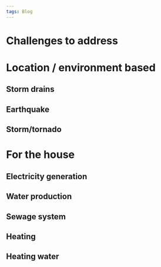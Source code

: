 ```yaml
---
tags: Blog
---
```


# 
# Challenges to address
# Location / environment based
## Storm drains
## Earthquake
## Storm/tornado

# For the house
## Electricity generation
## Water production
## Sewage system
## Heating
## Heating water